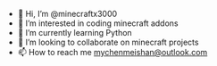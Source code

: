 - 👋 Hi, I’m @minecraftx3000
- 👀 I’m interested in coding minecraft addons
- 🌱 I’m currently learning Python
- 💞️ I’m looking to collaborate on minecraft projects
- 📫 How to reach me mychenmeishan@outlook.com

<!---
minecraftx3000/minecraftx3000 is a ✨ special ✨ repository because its `README.md` (this file) appears on your GitHub profile.
You can click the Preview link to take a look at your changes.
--->
